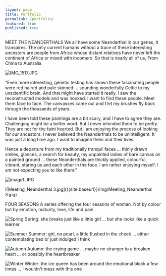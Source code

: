 ```yaml
---
layout: page
title: Portfolio
permalink: /portfolio/
featured: true
published: true
---
```

MEET THE NEANDERTHALS We all have some Neanderthal in our genes, it transpires. The only current humans without a trace of these interesting ancestors are people from Africa whose distant relatives have never left the continent of Africa or mixed with incomers. So that is nearly all of us, From China to Australia.

![IMG_1517.JPG]({{site.baseurl}}/media/neandersad.jpg)

"Even more interesting, genetic testing has shown these fascinating people were red haired and pale skinned ... sounding wonderfully Celtic to my unscientific brain. And that might have started it really. I saw the reconstructed models and was hooked. I want to find these people. Meet them face to face. The canvasses came out and I let my brushes fly back through the thousands of years.

I have been told these paintings are a bit scary, and I have to agree they are. Challenging might be a better word. But I never intended them to be pretty. They are not for the faint hearted. But I am enjoying the process of looking for our ancestors. I never believed the Neanderthals to be unintelligent. It was just a long time ago. I want to imagine them and their lives.

Hence a departure from my traditionally tranquil faces ... thinly drawn smiles, glances, a search for beauty, my unpainted ladies of bare canvas on a painted ground ... these Neanderthals are thickly applied, colourful, vibrant, staring us and each other in the face. I am rather enjoying myself. I am not expecting you to like them."

![image1.JPG]({{site.baseurl}}/media/neanderhappy.jpg)

![Meeting_Neanderthal 3.jpg]({{site.baseurl}}/img/Meeting_Neanderthal 3.jpg)


FOUR SEASONS A series offering the four seasons of woman. Not by colour but by emotion, maturity, love, life and pain.

![Spring]({{site.baseurl}}/img/avendaburnellwalsh.image4.jpg)
Spring: she breaks just like a little girl ... but she looks like a quick learner

![Summer]({{site.baseurl}}/img/summer.jpg)
Summer: girl, no pearl, a little flushed in the cheek ... either contemplating bed or just indulged I think

![Autumn]({{site.baseurl}}/img/avendaburnellwalsh.image2.jpg)
Autumn: the crying game ... maybe no stranger to a breaken heart ... or possibly the heartbreaker

![Winter]({{site.baseurl}}/img/winter.jpg)
Winter: the ice queen has been around the emotional block a few times ... I wouldn't mess with this one
